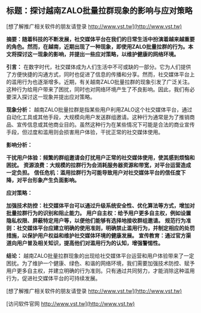 ## **标题：探讨越南ZALO批量拉群现象的影响与应对策略**

[想了解推广相关软件的朋友请登录 http://www.vst.tw](http://www.vst.tw)

**摘要：随着科技的不断发展，社交媒体平台在我们的日常生活中扮演着越来越重要的角色。然而，在越南，近期出现了一种现象，即使用ZALO批量拉群的行为。本文将探讨这一现象的影响，并提出一些应对策略，以维护健康的网络环境。**

**引言：**
在数字时代，社交媒体成为人们生活中不可或缺的一部分。它为人们提供了方便快捷的沟通方式，同时也促进了信息的传播和分享。然而，社交媒体平台上的滥用行为也逐渐增多。近期，有关越南ZALO批量拉群的现象引发了广泛关注。这种行为给用户带来了困扰，同时也对网络环境产生了不良影响。因此，我们有必要深入探讨这一现象并提出应对策略。

**现象分析：**
越南ZALO批量拉群是指某些用户利用ZALO这个社交媒体平台，通过自动化工具或其他手段，大规模向用户发送群组邀请。这种行为通常是为了推销商品、宣传信息或其他商业目的。虽然这种行为在某些情况下可能是合法的商业宣传手段，但过度和滥用则会损害用户体验，干扰正常的社交媒体使用。

**影响分析：**

**干扰用户体验：频繁的群组邀请会打扰用户正常的社交媒体使用，使其感到烦恼和困扰。**
**资源浪费：大规模的拉群行为会消耗服务器资源和带宽，对平台运营造成一定负担。**
**信任危机：滥用拉群行为可能导致用户对社交媒体平台的信任度下降，对平台形象产生负面影响。**

**应对策略：**

**加强技术防控：社交媒体平台可以通过升级系统安全性、优化算法等方式，增加对批量拉群行为的识别和阻止能力。**
**用户自主权：给予用户更多自主权，例如设置隐私权限、屏蔽特定用户等，以便他们能够有选择地接收群组邀请。**
**规范行为准则：社交媒体平台应建立明确的使用准则，明确禁止滥用行为，并制定相应的处罚措施，以保护用户权益和维护社交媒体环境的健康发展。**
**宣传教育：通过官方渠道向用户普及相关知识，提高他们对滥用行为的认知，增强警惕性。**

**结论：**
越南ZALO批量拉群现象的出现给社交媒体平台运营和用户体验带来了一定困扰。为了维护一个健康、绿色、和谐的网络环境，我们需要加强技术防控、赋予用户更多自主权，并建立明确的行为准则。只有通过共同努力，才能消除这种滥用行为，促进社交媒体平台的可持续发展。

[想了解推广相关软件的朋友请登录 http://www.vst.tw](http://www.vst.tw)


[访问软件官网 http://www.vst.tw](http://www.vst.tw)
